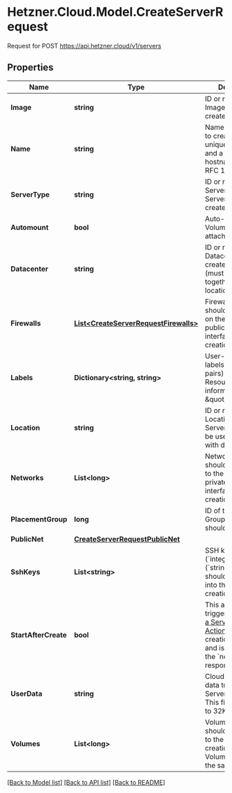 # Hetzner.Cloud.Model.CreateServerRequest
Request for POST https://api.hetzner.cloud/v1/servers

## Properties

Name | Type | Description | Notes
------------ | ------------- | ------------- | -------------
**Image** | **string** | ID or name of the Image the Server is created from | 
**Name** | **string** | Name of the Server to create (must be unique per Project and a valid hostname as per RFC 1123) | 
**ServerType** | **string** | ID or name of the Server type this Server should be created with | 
**Automount** | **bool** | Auto-mount Volumes after attach | [optional] 
**Datacenter** | **string** | ID or name of Datacenter to create Server in (must not be used together with location) | [optional] 
**Firewalls** | [**List&lt;CreateServerRequestFirewalls&gt;**](CreateServerRequestFirewalls.md) | Firewalls which should be applied on the Server&#39;s public network interface at creation time | [optional] 
**Labels** | **Dictionary&lt;string, string&gt;** | User-defined labels (&#x60;key/value&#x60; pairs) for the Resource. For more information, see \&quot;[Labels](#labels)\&quot;.  | [optional] 
**Location** | **string** | ID or name of Location to create Server in (must not be used together with datacenter) | [optional] 
**Networks** | **List&lt;long&gt;** | Network IDs which should be attached to the Server private network interface at the creation time | [optional] 
**PlacementGroup** | **long** | ID of the Placement Group the server should be in | [optional] 
**PublicNet** | [**CreateServerRequestPublicNet**](CreateServerRequestPublicNet.md) |  | [optional] 
**SshKeys** | **List&lt;string&gt;** | SSH key IDs (&#x60;integer&#x60;) or names (&#x60;string&#x60;) which should be injected into the Server at creation time | [optional] 
**StartAfterCreate** | **bool** | This automatically triggers a [Power on a Server-Server Action](#server-actions-power-on-a-server) after the creation is finished and is returned in the &#x60;next_actions&#x60; response object. | [optional] [default to true]
**UserData** | **string** | Cloud-Init user data to use during Server creation. This field is limited to 32KiB. | [optional] 
**Volumes** | **List&lt;long&gt;** | Volume IDs which should be attached to the Server at the creation time. Volumes must be in the same Location. | [optional] 

[[Back to Model list]](../../README.md#documentation-for-models) [[Back to API list]](../../README.md#documentation-for-api-endpoints) [[Back to README]](../../README.md)

